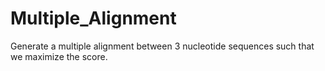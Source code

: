 # Multiple_Alignment
Generate a multiple alignment between 3 nucleotide sequences such that we maximize the score.
